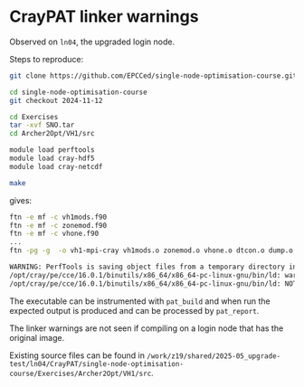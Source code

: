 # CrayPAT linker warnings

Observed on `ln04`, the upgraded login node.

Steps to reproduce:

```bash
git clone https://github.com/EPCCed/single-node-optimisation-course.git

cd single-node-optimisation-course
git checkout 2024-11-12

cd Exercises
tar -xvf SNO.tar 
cd Archer2Opt/VH1/src

module load perftools
module load cray-hdf5
module load cray-netcdf

make
```

gives:

```bash
ftn -e mf -c vh1mods.f90
ftn -e mf -c zonemod.f90
ftn -e mf -c vhone.f90
...
ftn -pg -g  -o vh1-mpi-cray vh1mods.o zonemod.o vhone.o dtcon.o dump.o images.o init.o prin.o sweepx1.o sweepx2.o sweepy.o sweepz.o ppmlr.o forces.o flatten.o evolve.o remap.o states.o boundary.o volume.o riemann.o parabola.o ; mv vh1-mpi-cray ../bin

WARNING: PerfTools is saving object files from a temporary directory into directory '/home/z19/z19/mrb23cab/.craypat/vh1-mpi-cray/19416'
/opt/cray/pe/cce/16.0.1/binutils/x86_64/x86_64-pc-linux-gnu/bin/ld: warning: /tmp/mrb23cab/cpat19416/ldArgs.o: missing .note.GNU-stack section implies executable stack
/opt/cray/pe/cce/16.0.1/binutils/x86_64/x86_64-pc-linux-gnu/bin/ld: NOTE: This behaviour is deprecated and will be removed in a future version of the linker
```

The executable can be instrumented with `pat_build` and when run the expected output is produced and can be processed by `pat_report`.

The linker warnings are not seen if compiling on a login node that has the original image.


Existing source files can be found in `/work/z19/shared/2025-05_upgrade-test/ln04/CrayPAT/single-node-optimisation-course/Exercises/Archer2Opt/VH1/src`.
